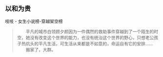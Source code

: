 ## 以和为贵

吱吱  -  女生小说榜-穿越架空榜

> 　　平凡的城市白领顾夕颜因为一件偶然的救助事件穿越到了一个陌生的时空，她没有改变这个世界的能力，也没有统治这个世界的野心，只想老公孩子热炕头的平凡生活，可生活从来都是不如意的，命运自有它的安排…… 　　搬家了，大群。
